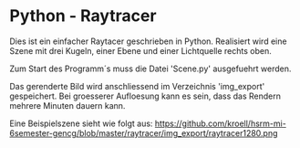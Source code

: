 Python - Raytracer
================= 

Dies ist ein einfacher Raytacer geschrieben in Python. Realisiert wird eine Szene mit drei Kugeln, einer Ebene und einer Lichtquelle rechts oben.

Zum Start des Programm´s muss die Datei 'Scene.py' ausgefuehrt werden.


Das gerenderte Bild wird anschliessend im Verzeichnis 'img_export' gespeichert. Bei groesserer Aufloesung kann es sein, dass das Rendern mehrere Minuten dauern kann.



Eine Beispielszene sieht wie folgt aus:
https://github.com/kroell/hsrm-mi-6semester-gencg/blob/master/raytracer/img_export/raytracer1280.png
